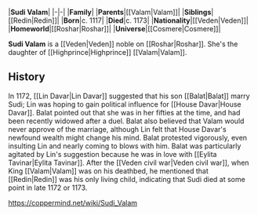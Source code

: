 |**Sudi Valam**|
|-|-|
|**Family**|
|**Parents**|[[Valam\|Valam]]|
|**Siblings**|[[Redin\|Redin]]|
|**Born**|c. 1117|
|**Died**|c. 1173|
|**Nationality**|[[Veden\|Veden]]|
|**Homeworld**|[[Roshar\|Roshar]]|
|**Universe**|[[Cosmere\|Cosmere]]|

**Sudi Valam** is a [[Veden\|Veden]] noble on [[Roshar\|Roshar]]. She's the daughter of [[Highprince\|Highprince]] [[Valam\|Valam]].

## History
In 1172, [[Lin Davar\|Lin Davar]] suggested that his son [[Balat\|Balat]] marry Sudi; Lin was hoping to gain political influence for [[House Davar\|House Davar]]. Balat pointed out that she was in her fifties at the time, and had been recently widowed after a duel. Balat also believed that Valam would never approve of the marriage, although Lin felt that House Davar's newfound wealth might change his mind. Balat protested vigorously, even insulting Lin and nearly coming to blows with him. Balat was particularly agitated by Lin's suggestion because he was in love with [[Eylita Tavinar\|Eylita Tavinar]].
After the [[Veden civil war\|Veden civil war]], when King [[Valam\|Valam]] was on his deathbed, he mentioned that [[Redin\|Redin]] was his only living child, indicating that Sudi died at some point in late 1172 or 1173.



https://coppermind.net/wiki/Sudi_Valam